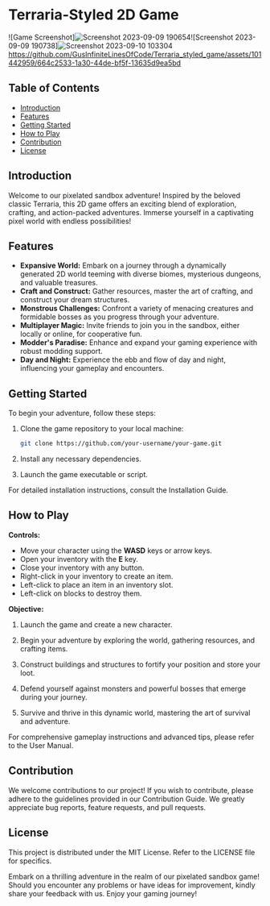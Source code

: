 # Terraria-Styled 2D Game

![Game Screenshot]![Screenshot 2023-09-09 190654](https://github.com/GusInfiniteLinesOfCode/Terraria_styled_game/assets/101442959/7458632a-b966-46ca-a98c-60db0b508d55)![Screenshot 2023-09-09 190738]![Screenshot 2023-09-10 103304](https://github.com/GusInfiniteLinesOfCode/Terraria_styled_game/assets/101442959/0652eb6d-27ce-4b82-9ac8-a708800dccd5)https://github.com/GusInfiniteLinesOfCode/Terraria_styled_game/assets/101442959/664c2533-1a30-44de-bf5f-13635d9ea5bd






## Table of Contents
- [Introduction](#introduction)
- [Features](#features)
- [Getting Started](#getting-started)
- [How to Play](#how-to-play)
- [Contribution](#contribution)
- [License](#license)

## Introduction

Welcome to our pixelated sandbox adventure! Inspired by the beloved classic Terraria, this 2D game offers an exciting blend of exploration, crafting, and action-packed adventures. Immerse yourself in a captivating pixel world with endless possibilities!

## Features

- **Expansive World:** Embark on a journey through a dynamically generated 2D world teeming with diverse biomes, mysterious dungeons, and valuable treasures.
- **Craft and Construct:** Gather resources, master the art of crafting, and construct your dream structures.
- **Monstrous Challenges:** Confront a variety of menacing creatures and formidable bosses as you progress through your adventure.
- **Multiplayer Magic:** Invite friends to join you in the sandbox, either locally or online, for cooperative fun.
- **Modder's Paradise:** Enhance and expand your gaming experience with robust modding support.
- **Day and Night:** Experience the ebb and flow of day and night, influencing your gameplay and encounters.

## Getting Started

To begin your adventure, follow these steps:

1. Clone the game repository to your local machine:

   ```bash
   git clone https://github.com/your-username/your-game.git
   ```

2. Install any necessary dependencies.

3. Launch the game executable or script.

For detailed installation instructions, consult the Installation Guide.

## How to Play

**Controls:**

- Move your character using the **WASD** keys or arrow keys.
- Open your inventory with the **E** key.
- Close your inventory with any button.
- Right-click in your inventory to create an item.
- Left-click to place an item in an inventory slot.
- Left-click on blocks to destroy them.

**Objective:**

1. Launch the game and create a new character.

2. Begin your adventure by exploring the world, gathering resources, and crafting items.

3. Construct buildings and structures to fortify your position and store your loot.

4. Defend yourself against monsters and powerful bosses that emerge during your journey.

5. Survive and thrive in this dynamic world, mastering the art of survival and adventure.

For comprehensive gameplay instructions and advanced tips, please refer to the User Manual.

## Contribution

We welcome contributions to our project! If you wish to contribute, please adhere to the guidelines provided in our Contribution Guide. We greatly appreciate bug reports, feature requests, and pull requests.

## License

This project is distributed under the MIT License. Refer to the LICENSE file for specifics.

Embark on a thrilling adventure in the realm of our pixelated sandbox game! Should you encounter any problems or have ideas for improvement, kindly share your feedback with us. Enjoy your gaming journey!
